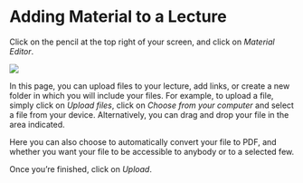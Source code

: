 # Adding Material to a Lecture

Click on the pencil at the top right of your screen, and click on _Material Editor_.


![](../assets/lecture_material.png)

In this page, you can upload files to your lecture, add links, or create a new folder in which you will include your files.
For example, to upload a file, simply click on _Upload files_, click on _Choose from your computer_ and select a file from your device.
Alternatively, you can drag and drop your file in the area indicated.


Here you can also choose to automatically convert your file to PDF, and whether you want your file to be accessible to anybody or to a selected few.

Once you’re finished, click on _Upload_.
